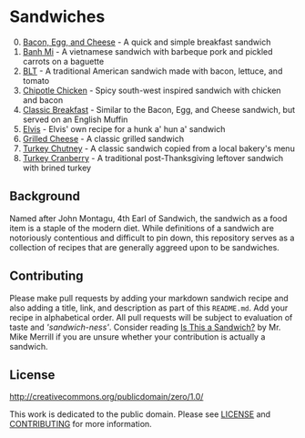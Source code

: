 # Sandwiches

0. [Bacon, Egg, and Cheese](Bacon-Egg-and-Cheese.md) - A quick and simple breakfast sandwich
0. [Banh Mi](./Banh-Mi.md) - A vietnamese sandwich with barbeque pork and pickled carrots on a baguette
0. [BLT](./BLT.md) - A traditional American sandwich made with bacon, lettuce, and tomato
0. [Chipotle Chicken](./Chipotle-Chicken.md) - Spicy south-west inspired sandwich with chicken and bacon
0. [Classic Breakfast](./Classic-Breakfast.md) - Similar to the Bacon, Egg, and Cheese sandwich, but served on an English Muffin
0. [Elvis](./Elvis.md) - Elvis' own recipe for a hunk a' hun a' sandwich
0. [Grilled Cheese](./Grilled-Cheese.md) - A classic grilled sandwich
0. [Turkey Chutney](./Turkey-Chutney.md) - A classic sandwich copied from a local bakery's menu
0. [Turkey Cranberry](./Turkey-Cranberry.md) - A traditional post-Thanksgiving leftover sandwich with brined turkey

## Background

Named after John Montagu, 4th Earl of Sandwich, the sandwich as a food item is a staple of the modern diet. While definitions of a sandwich are notoriously contentious and difficult to pin down, this repository serves as a collection of recipes that are generally aggreed upon to be sandwiches.

## Contributing

Please make pull requests by adding your markdown sandwich recipe and also adding a title, link, and description as part of this `README.md`. Add your recipe in alphabetical order. All pull requests will be subject to evaluation of taste and *'sandwich-ness'*. Consider reading [Is This a Sandwich?](https://medium.com/@kmikeym/is-this-a-sandwich-50b1317eb3f5) by Mr. Mike Merrill if you are unsure whether your contribution is actually a sandwich.

## License

http://creativecommons.org/publicdomain/zero/1.0/

This work is dedicated to the public domain. Please see [LICENSE](./LICENSE.md) and [CONTRIBUTING](./CONTRIBUTING.md) for more information.

